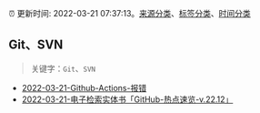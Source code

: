 :alarm_clock: 更新时间: 2022-03-21 07:37:13。[来源分类](../README.md)、[标签分类](../TAGS.md)、[时间分类](../TIMELINE.md)

## Git、SVN


> 关键字：`Git`、`SVN`



- [2022-03-21-Github-Actions-报错](https://www.v2ex.com/t/841829) 
- [2022-03-21-电子检索实体书「GitHub-热点速览-v.22.12」](https://toutiao.io/k/xaanxtd) 